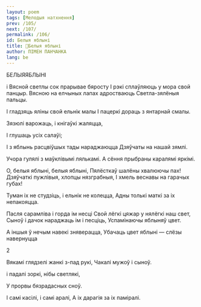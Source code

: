 ```yaml
---
layout: poem
tags: [Мелодыя натхнення]
prev: /105/
next: /107/
permalink: /106/
id: Белыя яблыні
title: 🚧Белыя яблыні
author: ПІМЕН ПАНЧАНКА
lang: be
---
```



 
БЕЛЫЯЯБЛЫНІ

i Вясной светлы сок прарывае бяросту I рэкі сплаўляюць у мора свой панцыр. Вясною на елчыных лапах адростваюць Светла-зялёныя пальцы.

I гладзяць яліны свой ельнік малы I пацеркі дораць з янтарнай смалы.

Зязюлі варожаць, і кнігаўкі жаляцца,

I глушаць усіх салаўі;

I з яблынь расцвіўшых тады нараджаюцца Дзяўчаты на нашай зямлі.

Учора гулялі з маўклівымі лялькамі. А сёння прыбраны каралямі яркімі.

О, белыя яблыні, белыя яблыні, Пялёсткаў шалёны хвалюючы пах! Дзяўчаткі пужлівыя, хлопцы нязграбныя, I хмель веснавы на гарачых губах!

Туман іх не студзіць, і ельнік не колецца, Адны толькі маткі за іх непакояцца.

Пасля сарамліва і горда ім несці Свой лёгкі цяжар у нялёгкі наш свет, Сыноў і дачок нараджаць ім і песціць, Успамінаючы яблыняў цвет.

А іншыя ў нечым навекі зняверацца, Убачаць цвет яблыні — слёзы навернуцца

2

Вякамі глядзелі жанкі з-пад рукі, Чакалі мужоў і сыноў.

і падалі зоркі, нібы светлякі,

У прорвы бязрадасных сноў.

I самі касілі, і самі аралі, А іх дарагія за іх паміралі.
